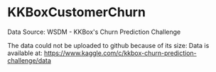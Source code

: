 # KKBoxCustomerChurn

Data Source: WSDM - KKBox's Churn Prediction Challenge

The data could not be uploaded to github because of its size:
Data is available at:
https://www.kaggle.com/c/kkbox-churn-prediction-challenge/data
